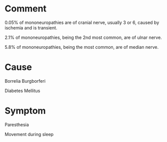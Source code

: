 # Comment

0.05% of mononeuropathies are of cranial nerve, usually 3 or 6, caused by ischemia and is transient.

2.1% of mononeuropathies, being the 2nd most common, are of ulnar nerve.

5.8% of mononeuropathies, being the most common, are of median nerve.

# Cause

Borrelia Burgborferi

Diabetes Mellitus

# Symptom

Paresthesia

Movement during sleep
